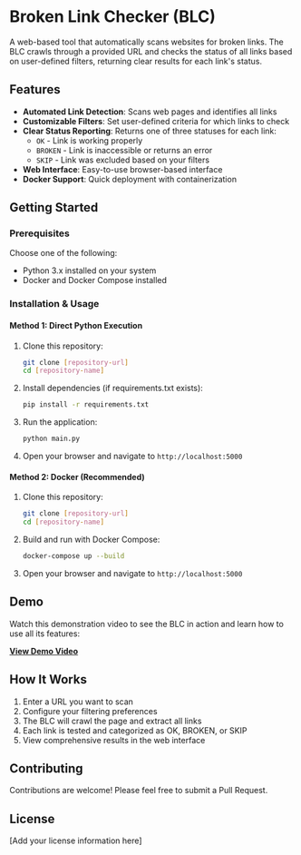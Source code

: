 # Broken Link Checker (BLC)

A web-based tool that automatically scans websites for broken links. The BLC crawls through a provided URL and checks the status of all links based on user-defined filters, returning clear results for each link's status.

## Features

- **Automated Link Detection**: Scans web pages and identifies all links
- **Customizable Filters**: Set user-defined criteria for which links to check
- **Clear Status Reporting**: Returns one of three statuses for each link:
  - `OK` - Link is working properly
  - `BROKEN` - Link is inaccessible or returns an error
  - `SKIP` - Link was excluded based on your filters
- **Web Interface**: Easy-to-use browser-based interface
- **Docker Support**: Quick deployment with containerization

## Getting Started

### Prerequisites

Choose one of the following:
- Python 3.x installed on your system
- Docker and Docker Compose installed

### Installation & Usage

#### Method 1: Direct Python Execution

1. Clone this repository:
   ```bash
   git clone [repository-url]
   cd [repository-name]
   ```

2. Install dependencies (if requirements.txt exists):
   ```bash
   pip install -r requirements.txt
   ```

3. Run the application:
   ```bash
   python main.py
   ```

4. Open your browser and navigate to `http://localhost:5000`

#### Method 2: Docker (Recommended)

1. Clone this repository:
   ```bash
   git clone [repository-url]
   cd [repository-name]
   ```

2. Build and run with Docker Compose:
   ```bash
   docker-compose up --build
   ```

3. Open your browser and navigate to `http://localhost:5000`

## Demo

Watch this demonstration video to see the BLC in action and learn how to use all its features:

[**View Demo Video**](https://www.loom.com/share/63926f8d1e2f41ff8d1a58724bc40d0d?sid=4552f85c-bc2e-4c7f-9919-8a26d3855ae2)

## How It Works

1. Enter a URL you want to scan
2. Configure your filtering preferences
3. The BLC will crawl the page and extract all links
4. Each link is tested and categorized as OK, BROKEN, or SKIP
5. View comprehensive results in the web interface

## Contributing

Contributions are welcome! Please feel free to submit a Pull Request.

## License
 
[Add your license information here]



